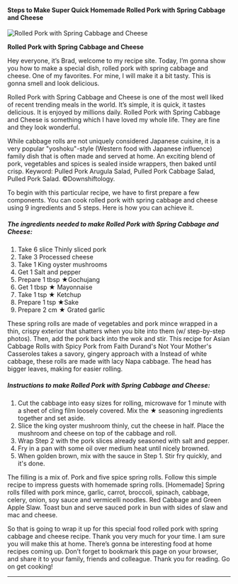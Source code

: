            

#### Steps to Make Super Quick Homemade Rolled Pork with Spring Cabbage and Cheese

![Rolled Pork with Spring Cabbage and Cheese](https://img-global.cpcdn.com/recipes/5179093969534976/751x532cq70/rolled-pork-with-spring-cabbage-and-cheese-recipe-main-photo.jpg)

**Rolled Pork with Spring Cabbage and Cheese**

Hey everyone, it’s Brad, welcome to my recipe site. Today, I’m gonna show you how to make a special dish, rolled pork with spring cabbage and cheese. One of my favorites. For mine, I will make it a bit tasty. This is gonna smell and look delicious.

Rolled Pork with Spring Cabbage and Cheese is one of the most well liked of recent trending meals in the world. It’s simple, it is quick, it tastes delicious. It is enjoyed by millions daily. Rolled Pork with Spring Cabbage and Cheese is something which I have loved my whole life. They are fine and they look wonderful.

While cabbage rolls are not uniquely considered Japanese cuisine, it is a very popular "yoshoku"-style (Western food with Japanese influence) family dish that is often made and served at home. An exciting blend of pork, vegetables and spices is sealed inside wrappers, then baked until crisp. Keyword: Pulled Pork Arugula Salad, Pulled Pork Cabbage Salad, Pulled Pork Salad. ©Downshiftology.

To begin with this particular recipe, we have to first prepare a few components. You can cook rolled pork with spring cabbage and cheese using 9 ingredients and 5 steps. Here is how you can achieve it.

##### The ingredients needed to make Rolled Pork with Spring Cabbage and Cheese:

1.  Take 6 slice Thinly sliced pork
2.  Take 3 Processed cheese
3.  Take 1 King oyster mushrooms
4.  Get 1 Salt and pepper
5.  Prepare 1 tbsp ★Gochujang
6.  Get 1 tbsp ★ Mayonnaise
7.  Take 1 tsp ★ Ketchup
8.  Prepare 1 tsp ★Sake
9.  Prepare 2 cm ★ Grated garlic

These spring rolls are made of vegetables and pork mince wrapped in a thin, crispy exterior that shatters when you bite into them (w/ step-by-step photos). Then, add the pork back into the wok and stir. This recipe for Asian Cabbage Rolls with Spicy Pork from Faith Durand's Not Your Mother's Casseroles takes a savory, gingery approach with a Instead of white cabbage, these rolls are made with lacy Napa cabbage. The head has bigger leaves, making for easier rolling.

##### Instructions to make Rolled Pork with Spring Cabbage and Cheese:

1.  Cut the cabbage into easy sizes for rolling, microwave for 1 minute with a sheet of cling film loosely covered. Mix the ★ seasoning ingredients together and set aside.
2.  Slice the king oyster mushroom thinly, cut the cheese in half. Place the mushroom and cheese on top of the cabbage and roll.
3.  Wrap Step 2 with the pork slices already seasoned with salt and pepper.
4.  Fry in a pan with some oil over medium heat until nicely browned.
5.  When golden brown, mix with the sauce in Step 1. Stir fry quickly, and it's done.

The filling is a mix of. Pork and five spice spring rolls. Follow this simple recipe to impress guests with homemade spring rolls. \[Homemade\] Spring rolls filled with pork mince, garlic, carrot, broccoli, spinach, cabbage, celery, onion, soy sauce and vermicelli noodles. Red Cabbage and Green Apple Slaw. Toast bun and serve sauced pork in bun with sides of slaw and mac and cheese.

So that is going to wrap it up for this special food rolled pork with spring cabbage and cheese recipe. Thank you very much for your time. I am sure you will make this at home. There’s gonna be interesting food at home recipes coming up. Don’t forget to bookmark this page on your browser, and share it to your family, friends and colleague. Thank you for reading. Go on get cooking!

* * *